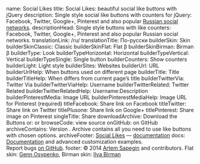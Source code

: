name: Social Likes
title: Social Likes: beautiful social like buttons with jQuery
description: Single style social like buttons with counters for jQuery: Facebook, Twitter, Google+, Pinterest and also popular <a href="/ru/">Russian social networks</a>.
descriptionHead: Single style buttons with like counters: Facebook, Twitter, Google+, Pinterest and also popular Russian social networks.
translationLink: /ru/
translationTitle: По-русски
builderSkin: Skin
builderSkinClassic: Classic
builderSkinFlat: Flat β
builderSkinBirman: Birman β
builderType: Look
builderTypeHorizontal: Horizontal
builderTypeVertical: Vertical
builderTypeSingle: Single button
builderCounters: Show counters
builderLight: Light style
builderSites: Websites
builderUrl: URL
builderUrlHelp: When buttons used on different page
builderTitle: Title
builderTitleHelp: When differs from current page’s title
builderTwitterVia: Twitter Via
builderTwitterViaHelp: Username
builderTwitterRelated: Twitter Related
builderTwitterRelatedHelp: Username:Description
builderPinterestMedia: Image URL
builderPinterestMediaHelp: Image URL for Pinterest (required)
titleFacebook: Share link on Facebook
titleTwitter: Share link on Twitter
titlePlusone: Share link on Google+
titlePinterest: Share image on Pinterest
singleTitle: Share
downloadArchive: Download the Buttons
or: or
browseCode: view source
onGitHub: on GitHub
archiveContains: Version <a href="https://github.com/sapegin/social-likes/releases/tag/<!--VERSION--><!--/VERSION-->"><!--VERSION--><!--/VERSION--></a>. Archive contains all you need to use like buttons with chosen options.
archiveFooter: <a href="http://sapegin.github.com/social-likes/">Social Likes</a> — <a href="https://github.com/sapegin/social-likes/Readme.md">documentation</a>
docs: <a href="https://github.com/sapegin/social-likes/blob/master/Readme.md">Documentation</a> and advanced customization examples.<br>Report bugs <a href="https://github.com/sapegin/social-likes/issues">on GitHub</a>.
footer: © 2014 <a href="https://github.com/sapegin">Artem Sapegin</a> and contributors. Flat skin: <a href="http://genn.org/">Genn Osypenko</a>, Birman skin: <a href="http://ilyabirman.net/">Ilya Birman</a>